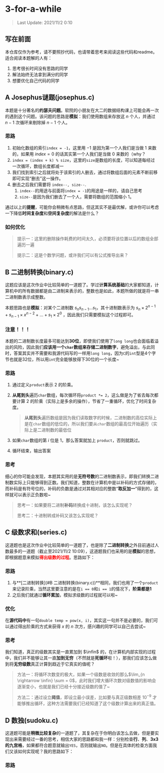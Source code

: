 # 3-for-a-while

> Last Update: 2021/11/2 0:10

## 写在前面

本仓库仅作为参考，请不要照抄代码，也请带着思考来阅读这些代码和readme。适合阅读本题解的人有：

1. 思考很长时间没有思路的同学
2. 解法始终无法拿到满分的同学
3. 想要优化自己代码的同学



## A Josephus谜题(josephus.c)

本题是十分著名的**约瑟夫问题**。软院的小朋友在大二的数据结构课上可能会再一次的遇到这个问题。该问题的思路是**模拟**：我们使用数组来存放这 $n$ 个人，并通过 $n - 1$ 次循环来剔除掉 $n - 1$ 个人。



### 思路

1. 初始化数组的索引`index = -1`，这里用 $-1$ 是因为第一个人我们是当做 $1$ 来数的，如果用 $index = 0$ 的话其实第一个人我们是当做 $0$ 来数的（why？
2. `index = (index + k) % size`，这里的`size`是数组的长度，可以知道每经过一次循环，数组长度都减一
3. 我们找到索引之后就将处于该索引的人删去，通过将数组后面的元素不断前移即可实现“删去”这一操作。
4. 删去之后我们需要将 `index--, size--`.
	1. `index--`的用途与前面将`index = -1`的用途是一样的，请自己思考
	2. `size--`是因为我们删去了一个人，需要将数组的范围缩小 $1$。

通过以上的**提醒**，可能你会稍微有点思路，但这其实不是最优解，或许你可以考虑一下降低**时间复杂度**和**空间复杂度**的解法是什么？

### 如何优化

> 提示一：这里的删除操作耗费的时间太久，必须要将该位置以后的数组全部遍历一遍
>
> 提示二：这是个数学问题，或许我们可以有公式推导出来？





## B 二进制转换(binary.c)

这题应该是这次作业中比较简单的一道题了。学过**计算系统基础**的大家都知道，计算机中的所有数据都是由二进制来表示的，整数也是如此，本题所做的就是将一串二进制数表示成整数。

本题思路也是**模拟**：对某个二进制数 $s_ns_{n-1}...s_1$，其十进制数表示为 $s_n \times 2^{n-1} + s_{n-1} \times x^{n-2} + \dots + s_1 \times 2^0$ ，因此我们只需要模拟这个过程即可。



### 注意！！！

本题的二进制数长度最多可能达到**30位**，即使我们使用了`long long`也会面临着溢出的风险，因此我们**应该用一个`char`数组来存储二进制数字**，避免溢出，与此同时，答案其实并不需要和我源代码写的一样用`long long`，因为`C`的`int`型是4个字节也就是32位，所以用`int`完全能够放得下30位的一个长度~

### 思路

1. 通过定义`product`表示 $2$ 的阶乘。

2. **从尾到头**遍历`char`数组，每次循环将`product *= 2`，这么做是为了省去每次都要计算 $2$ 的阶乘（实际上是多余的操作），节省了一重循环，优化了时间复杂度。

	> **从尾到头**遍历数组是因为我们读取数字的时候，二进制数的高位实际上是在`char`数组的低位的，所以我们要从`char`数组的最高位开始遍历（实际上是二进制数的最低位

3. 如果`char`数组的第 $i$ 位是 $1$，那么答案就加上 `product`，否则就跳过。

4. 循环结束，输出答案

### 思考

细心的你可能会发现，本题其实用的是**无符号数**的二进制数表示，即我们转换二进制数实际上只能够得到正数。我们知道，整数在计算机中是以补码的方式存储的，而补码是有符号位的，补码的负数是通过对其相对应的整数“**取反加一**”得到的，这样就可以表示正负数啦~

> 思考一：如果要将二进制**补码**转换成十进制，该怎么实现呢？
>
> 思考二：十进制转成补码又该怎么实现呢？





## C 级数求和(series.c)

这道题也是这次作业中比较简单的一道题了，也是除了**二进制转换**之外目前通过人数最多的一道题（截止至2021/11/2 10:09），这道题我们也采用的是**模拟**的思想，即根据题意来模拟<span style = 'color: red'>**得出级数的过程**</span>。思路如下：



### 思路

1. 与**[二进制转换](#B 二进制转换(binary.c))**相同，我们也用了一个`product`来记录阶乘，当然这里要注意的是在`i == 0`和`i == 1`的情况下，**阶乘都是1**
2. 之后我们就通过**循环累加**，模拟求级数的过程就可以啦~

### 优化

在**源代码中**有一句`double temp = pow(x, i)`，其实这一句并不是必要的，我们可以通过得出阶乘的方式来获得 $x$ 的 $n$ 次方，感兴趣的同学可以自己去尝试~

### 思考

我们知道，真正的级数其实是一直累加到 $\infin$ 的，在计算机内部实现的过程中，我们并不能够让其一直**加到无穷**（不然就是**死循环**啦！），那我们应该怎么做到将**无穷级数**真正计算到趋近于它真实的值呢？

> 方法一：将循环次数变的极大，如果一个级数是收敛的那么$\lim_{n \rightarrow \infin} \sum = 0$，此时我们增大循环次数对级数值的影响会逐渐变小，也就是我们已经十分接近级数的值了~
>
> 方法二：通过设立**阈值**，即设立最小误差，比如要与真正级数相差 $10^{-9}$ 才能够推出循环，这种方法需要我们已经知道了这个级数计算出来的真正值。  



## D 数独(sudoku.c)

这道题可能是**稍微比较复杂**的一道题了，其复杂在于你明白该怎么去做，但是要实现出来需要经过一番的思考，相信大家的思路都和我一样：分别检查**行**、**列**、**3x3的九宫格**，如果都符合题意就输出`YES`，否则就输出`NO`。但是在具体的检查方面我们又该如何实现呢？我的思路如下：



### 思路

